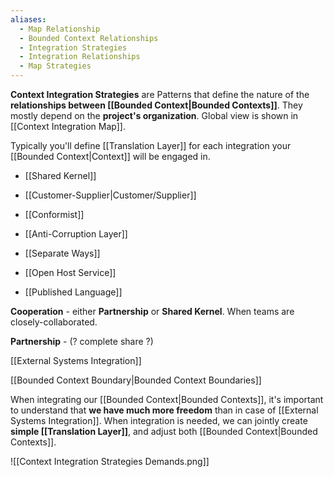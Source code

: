 ```yaml
---
aliases:
  - Map Relationship
  - Bounded Context Relationships
  - Integration Strategies
  - Integration Relationships
  - Map Strategies
---
```

**Context Integration Strategies** are Patterns that define the nature of the **relationships between [[Bounded Context|Bounded Contexts]]**. They mostly depend on the **project's organization**. Global view is shown in [[Context Integration Map]].

Typically you'll define [[Translation Layer]] for each integration your [[Bounded Context|Context]] will be engaged in.

- [[Shared Kernel]]
- [[Customer-Supplier|Customer/Supplier]]
- [[Conformist]]
- [[Anti-Corruption Layer]]
- [[Separate Ways]]

- [[Open Host Service]]
- [[Published Language]]

**Cooperation** - either **Partnership** or **Shared Kernel**. When teams are closely-collaborated.

**Partnership** - (? complete share ?)

[[External Systems Integration]]

[[Bounded Context Boundary|Bounded Context Boundaries]]

When integrating our [[Bounded Context|Bounded Contexts]], it's important to understand that **we have much more freedom** than in case of [[External Systems Integration]]. When integration is needed, we can jointly create **simple [[Translation Layer]]**, and adjust both [[Bounded Context|Bounded Contexts]].

![[Context Integration Strategies Demands.png]]